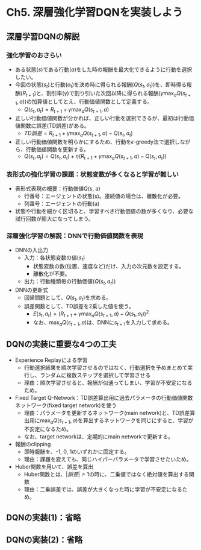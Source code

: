 # Ch5. 深層強化学習DQNを実装しよう

## 深層学習DQNの解説

### 強化学習のおさらい

- ある状態($s$)である行動($a$)をした時の報酬を最大化できるように行動を選択したい。
- 今回の状態($s_t$)と行動($a_t$)を決め時に得られる報酬($Q(s_t, a_t)$)を、即時得る報酬($R_{t+1}$)と、割引率($\gamma$)で割り引いた次回以降に得られる報酬($\gamma\max_aQ(s_{t+1}, a)$)の加算値としてとえ、行動価値関数として定義する。
    - $Q(s_t, a_t) = R_{t+1}+\gamma\max_aQ(s_{t+1}, a)$ 
- 正しい行動価値関数が分かれば、正しい行動を選択できるが、最初は行動価値関数に誤差(TD誤差)がある。
    - $TD誤差 = R_{t+1}+\gamma\max_aQ(s_{t+1}, a)-Q(s_t, a_t)$
- 正しい行動価値関数を明らかにするため、行動を$\epsilon$-greedy法で選択しながら、行動価値関数を更新する。
    - $Q(s_t, a_t) = Q(s_t, a_t) +  \eta(R_{t+1}+\gamma\max_aQ(s_{t+1}, a)-Q(s_t, a_t))$


### 表形式の強化学習の課題：状態変数が多くなると学習が難しい

- 表形式表現の概要：行動価値Q(s, a)
    - 行番号：エージェントの状態(s)。連続値の場合は、離散化が必要。
    - 列番号：エージェントの行動(a)
- 状態や行動を細かく区切ると、学習すべき行動価値の数が多くなり、必要な試行回数が膨大になってしまう。

### 深層強化学習の解説：DNNで行動価値関数を表現

- DNNの入出力
    - 入力：各状態変数の値($s_t$)
        - 状態変数の数(位置、速度など)だけ、入力の次元数を設定する。
        - 離散化が不要。
    - 出力：行動種類毎の行動価値($Q(s_t, a_t)$)
- DNNの更新式
    - 回帰問題として、$Q(s_t, a_t)$を求める。
    - 誤差関数として、TD誤差を2乗した値を使う。
        - $E(s_t, a_t)=(R_{t+1}+\gamma\max_aQ(s_{t+1}, a)-Q(s_t, a_t))^2$
        - なお、$\max_aQ(s_{t+1}, a)$は、DNNに$s_{t+1}$を入力して求める。

## DQNの実装に重要な4つの工夫

- Experience Replayによる学習
    - 行動選択結果を順次学習させるのではなく、行動選択を予めまとめて実行し、ランダムに複数ステップを選択して学習させる
    - 理由：順次学習させると、報酬が似通ってしまい、学習が不安定になるため。
- Fixed Target Q-Network：TD誤差算出用に過去パラメータの行動価値関数ネットワーク(fixed target network)を使う
    - 理由：パラメータを更新するネットワーク(main network)と、TD誤差算出用に$\max_aQ(s_{t+1}, a)$を算出するネットワークを同じにすると、学習が不安定になるため。
    - なお、target networkは、定期的にmain networkで更新する。
- 報酬のclipping
    - 即時報酬を、-1, 0, 1のいずれかに固定する。
    - 理由：課題を変えても、同じハイパーパラメータで学習させたいため。
- Huber関数を用いて、誤差を算出
    - Huber関数とは、$|誤差|>1$の時に、二乗値ではなく絶対値を算出する関数
    - 理由：二乗誤差では、誤差が大きくなった時に学習が不安定になるため。

## DQNの実装(1)：省略

## DQNの実装(2)：省略